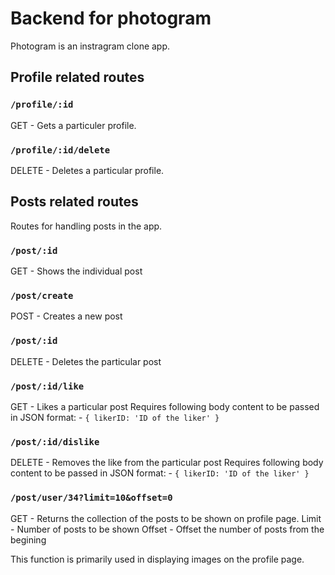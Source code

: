 # Backend for photogram

Photogram is an instragram clone app. 

## Profile related routes

### `/profile/:id`
GET - Gets a particuler profile. 

### `/profile/:id/delete`
DELETE - Deletes a particular profile.


## Posts related routes
Routes for handling posts in the app.

### `/post/:id`
GET - Shows the individual post

### `/post/create`
POST - Creates a new post

### `/post/:id`
DELETE - Deletes the particular post

### `/post/:id/like`
GET - Likes a particular post
Requires following body content to be passed in JSON format: -
`{
    likerID: 'ID of the liker'
}`

### `/post/:id/dislike`
DELETE - Removes the like from the particular post
Requires following body content to be passed in JSON format: -
`{
    likerID: 'ID of the liker'
}`

### `/post/user/34?limit=10&offset=0`
GET - Returns the collection of the posts to be shown on profile page. 
Limit - Number of posts to be shown
Offset - Offset the number of posts from the begining

This function is primarily used in displaying images on the profile page.
